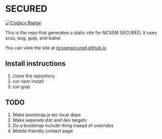 # SECURED

[![Codacy Badge](https://api.codacy.com/project/badge/Grade/f8633b803c2140829ff3b2f8ad95fc8c)](https://www.codacy.com/app/rmartine/SECURED?utm_source=github.com&amp;utm_medium=referral&amp;utm_content=ncssmSECURED/SECURED&amp;utm_campaign=Badge_Grade)

This is the repo that generates a static site for NCSSM SECURED. It uses scss, pug, gulp, and babel.

You can view the site at [ncssmsecured.github.io](https://ncssmsecured.github.io)

## Install instructions
1. clone the repository
2. run npm install
3. run gulp

## TODO
1. Make bootstrap.js etc local deps
2. Make seperate dist and dev targets
3. Do a bootstrap include thing insead of overrides
4. Mobile friendly contact page
